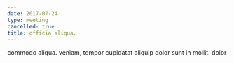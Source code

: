 ```yaml
---
date: 2017-07-24
type: meeting
cancelled: true
title: officia aliqua.
---
```

commodo aliqua. veniam, tempor cupidatat aliquip dolor sunt in mollit. dolor
